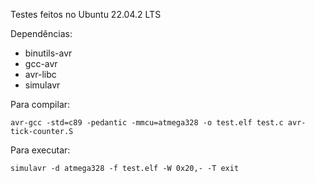 Testes feitos no Ubuntu 22.04.2 LTS

Dependências:
- binutils-avr
- gcc-avr
- avr-libc
- simulavr

Para compilar:

    avr-gcc -std=c89 -pedantic -mmcu=atmega328 -o test.elf test.c avr-tick-counter.S

Para executar:

	simulavr -d atmega328 -f test.elf -W 0x20,- -T exit